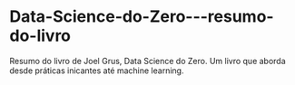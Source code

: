 # Data-Science-do-Zero---resumo-do-livro
Resumo do livro de Joel Grus, Data Science do Zero. Um livro que aborda desde práticas inicantes até machine learning.
